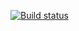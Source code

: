 [![Build status](https://ci.appveyor.com/api/projects/status/ndkkwi9y7svpagm4?svg=true)](https://ci.appveyor.com/project/AleksandrEpishkin/patterns)